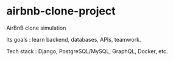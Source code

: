 # airbnb-clone-project

AirBnB clone simulation

Its goals : learn backend, databases, APIs, teamwork.

Tech stack : Django, PostgreSQL/MySQL, GraphQL, Docker, etc.
